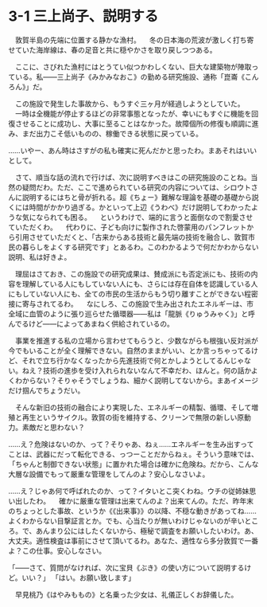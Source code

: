 # 3-1 三上尚子、説明する

　敦賀半島の先端に位置する静かな漁村。
　冬の日本海の荒波が激しく打ち寄せていた海岸線は、春の足音と共に穏やかさを取り戻しつつある。

　ここに、さびれた漁村にはとうてい似つかわしくない、巨大な建築物が陣取っている。私――三上尚子《みかみなおこ》の勤める研究施設、通称「崑崙《こんろん》」だ。

　この施設で発生した事故から、もうすぐ三ヶ月が経過しようとしていた。
　一時は全機能が停止するほどの非常事態となったが、幸いにもすぐに機能を回復させることに成功し、大事に至ることはなかった。故障個所の修復も順調に進み、まだ出力こそ低いものの、稼働できる状態に戻っている。


……いやー、あん時はさすがの私も確実に死んだかと思ったわ。まあそれはいいとして。

　さて、順当な話の流れで行けば、次に説明すべきはこの研究施設のことね。当然の疑問だわ。ただ、ここで進められている研究の内容については、シロウトさんに説明するにはちと骨が折れる。超《ちょー》難解な理論を基礎の基礎から説くには時間がかかり過ぎる。かといって上辺《うわべ》だけ説明してわかったような気になられても困る。
　というわけで、端的に言うと面倒なので割愛させていただくわ。
　代わりに、子ども向けに製作された啓蒙用のパンフレットから引用させていただくと、「古来からある技術と最先端の技術を融合し、敦賀市民の暮らしをよくする研究です」とあるわ。このわかるようで何だかわからない説明、私は好きよ。

　理屈はさておき、この施設での研究成果は、賛成派にも否定派にも、技術の内容を理解している人にもしていない人にも、さらには存在自体を認識している人にもしていない人にも、全ての市民の生活からもう切り離すことができない程密接に寄与されてるわ。
　なにしろ、この施設で生み出されたエネルギーは、市全域に血管のように張り巡らせた循環器――私は「龍脈《りゅうみゃく》」と呼んでるけど――によってあまねく供給されているの。

　事業を推進する私の立場から言わせてもらうと、少数ながらも根強い反対派が今でもいることが全く理解できない。自然のままがいい、とか言っちゃってるけど、それで立ち行かなくなったから先進技術で何とかしようとしてるんじゃない。ねえ？技術の進歩を受け入れられないなんて不幸だわ、ほんと。何の話かよくわからない？そりゃそうでしょうね、細かく説明してないから。まあイメージだけ掴んでちょうだい。

　そんな新旧の技術の融合により実現した、エネルギーの精製、循環、そして増殖と再生というサイクル。敦賀の街を維持する、クリーンで無限の新しい原動力。素敵だと思わない？

……え？危険はないのか、って？そりゃあ、ねぇ……エネルギーを生み出すってことは、武器にだって転化できる、っつーことだからねぇ。そういう意味では、「ちゃんと制御できない状態」に置かれた場合は確かに危険ね。だから、こんな大層な設備でもって厳重な管理をしてんのよ？安心しなさいよ。

……え？じゃあ何で呼ばれたのか、って？イタいとこ突くわね。ウチの従姉妹思い出したわ。
　確かに厳重な管理は出来てんのよ？出来てんの。ただ、昨年末のちょっとした事故、というか《《出来事》》の以降、不穏な動きがあってね……よくわからない目撃証言とか。でも、心当たりが無いわけじゃないのが辛いところ。で、あんまり公にはしたくないから、極秘で調査をお願いしたいわけ。あ、大丈夫。適性検査は事前にさせて頂いてるわ。あなた、適性なら多分敦賀で一番よ？この仕事。安心しなさい。


「――さて、質問がなければ、次に宝貝《ぶき》の使い方について説明するけど。いい？」
「はい。お願い致します」

　早見桃乃《はやみももの》と名乗った少女は、礼儀正しくお辞儀した。